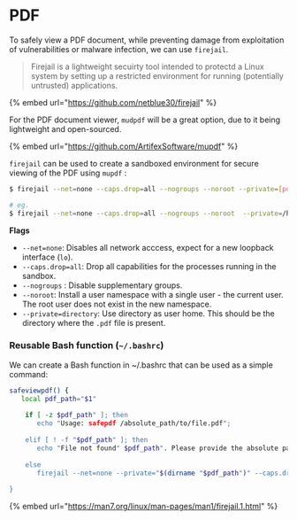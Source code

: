 # PDF

To safely view a PDF document, while preventing damage from exploitation of vulnerabilities or malware infection, we can use `firejail`.

> Firejail is a lightweight secuirty tool intended to protectd a Linux system by setting up a restricted environment for running (potentially untrusted) applications.

{% embed url="https://github.com/netblue30/firejail" %}

For the PDF document viewer, `mudpdf` will be a great option, due to it being lightweight and open-sourced.

{% embed url="https://github.com/ArtifexSoftware/mupdf" %}

`firejail` can be used to create a sandboxed environment for secure viewing of the PDF using `mupdf` :

```bash
$ firejail --net=none --caps.drop=all --nogroups --noroot --private=[pdf_dir] mupdf [pdf_to_view].pdf

# eg.
$ firejail --net=none --caps.drop=all --nogroups --noroot  --private=/home/user/sandbox mupdf view.pdf
```

**Flags**

* `--net=none`: Disables all network acccess, expect for a new loopback interface (`lo`).
* `--caps.drop=all`: Drop all capabilities for the processes running in the sandbox.
* `--nogroups` : Disable supplementary groups.
* `--noroot`: Install a user namespace with a single user - the current user. The root user does not exist in the new namespace.
* `--private=directory`: Use directory as user home. This should be the directory where the `.pdf` file is present.



### Reusable Bash function (`~/.bashrc`)

We can create a Bash function in \~/.bashrc that can be used as a simple command:

```bash
safeviewpdf() {
   local pdf_path="$1"
   
    if [ -z $pdf_path" ]; then
       echo "Usage: safepdf /absolute_path/to/file.pdf";
    
    elif [ ! -f "$pdf_path" ]; then
       echo "File not found" $pdf_path". Please provide the absolute path.";
    
    else
       firejail --net=none --private="$(dirname "$pdf_path")" --caps.drop=all --nogroups --noroot mupdf "$(basename "$pdf_path")";
       
}
```

{% embed url="https://man7.org/linux/man-pages/man1/firejail.1.html" %}
